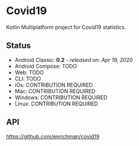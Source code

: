 # Covid19
 Kotlin Multiplatform project for Covid19 statistics.


## Status
* Android Classic: **0.2** - _released on: Apr 19, 2020_
* Android Compose: TODO
* Web: TODO
* CLI: TODO
* iOs: CONTRIBUTION REQUIRED
* Mac: CONTRIBUTION REQUIRED
* Windows: CONTRIBUTION REQUIRED
* Linux: CONTRIBUTION REQUIRED


## API

https://github.com/enrichman/covid19